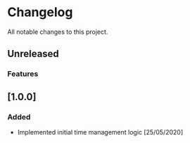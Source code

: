 # Changelog

All notable changes to this project.

## Unreleased

### Features

## [1.0.0]

### Added
- Implemented initial time management logic [25/05/2020]


